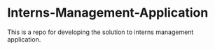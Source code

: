 # Interns-Management-Application
This is a repo for developing the solution to interns management application.

